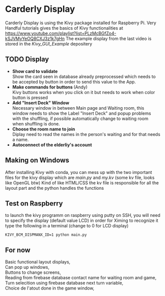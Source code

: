 # Carderly Display

Carderly Display is using the Kivy package installed for Raspberry Pi. Very Handful tutorials gives the basics of Kivy functionalities at https://www.youtube.com/playlist?list=PLzMcBGfZo4-kSJVMyYeOQ8CXJ3z1k7gHn 
The example display from the last video is stored in the *Kivy_GUI_Example* depositery

## TODO Display
* <b> Show card to validate </b></br>
Show the card seen in database already preprocessed which needs to be accepted by button in order to send this value to the App.
* <b> Make commands for buttons </b>(Andy)</br>
Kivy buttons works when you click on it but needs to work when color button is pressed
* <b> Add "Insert Deck" Window </b></br>
Necessary window in between Main page and Waiting room, this window needs to show the Label "Insert Deck" and popup problems with the shuffling, if possible automatically change to waiting room when shuffling is done.
* <b> Choose the room name to join </b> </br>
Diplay need to read the names in the person's waiting and for that needs a name.
* <b> Autoconnect of the elderliy's account </b> </br>

## Making on Windows
  After installing Kivy with conda, you can mess up with the two important files for the kivy display which are *main.py* and *my.kv* (some kv file, looks like OpenGL btw)
Kind of like HTML/CSS the kv file is responsible for all the layout part and the python handles the functions
## Test on Raspberry
  to launch the kivy programm on raspberry using putty on SSH, you will need to specify the display (default value LCD) in order for Ximing to recognize it type the following in a terminal (change to 0 for LCD display)
```
KIVY_BCM_DISPMANX_ID=1 python main.py
```
## For now
Basic functional layout displays, <br/>
Can pop up windows, <br/>
Buttons to change screens, <br/>
Reading from firebase database contact name for waiting room and game, <br/>
Turn selecition using firebase database next turn variable, <br/>
Choice de l'atout done in the game window, <br/>
